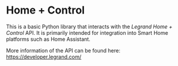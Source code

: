 # Home + Control
This is a basic Python library that interacts with the *Legrand Home + Control* API. It is 
primarily intended for integration into Smart Home platforms such as Home Assistant.

More information of the API can be found here: https://developer.legrand.com/